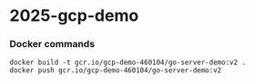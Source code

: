 # 2025-gcp-demo



### Docker commands
```
docker build -t gcr.io/gcp-demo-460104/go-server-demo:v2 .
docker push gcr.io/gcp-demo-460104/go-server-demo:v2
```